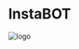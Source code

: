 # InstaBOT

![logo](https://cloud.githubusercontent.com/assets/1809268/15931032/2792427e-2e56-11e6-831e-ffab238cc4a2.png)
